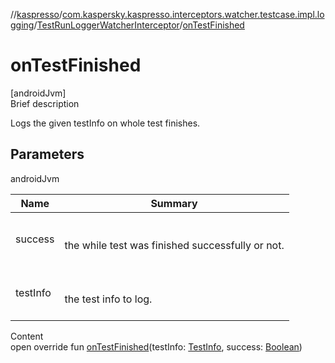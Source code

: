 //[kaspresso](../../index.md)/[com.kaspersky.kaspresso.interceptors.watcher.testcase.impl.logging](../index.md)/[TestRunLoggerWatcherInterceptor](index.md)/[onTestFinished](on-test-finished.md)



# onTestFinished  
[androidJvm]  
Brief description  


Logs the given testInfo on whole test finishes.



## Parameters  
  
androidJvm  
  
|  Name|  Summary| 
|---|---|
| success| <br><br>the while test was finished successfully or not.<br><br>
| testInfo| <br><br>the test info to log.<br><br>
  
  
Content  
open override fun [onTestFinished](on-test-finished.md)(testInfo: [TestInfo](../../com.kaspersky.kaspresso.testcases.models.info/-test-info/index.md), success: [Boolean](https://kotlinlang.org/api/latest/jvm/stdlib/kotlin/-boolean/index.html))  



